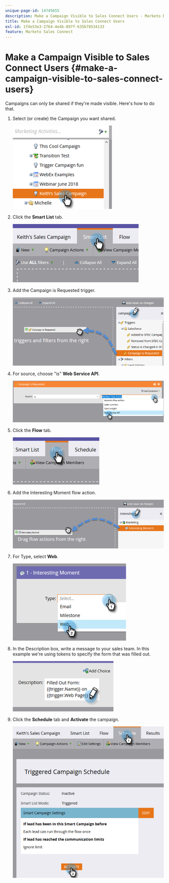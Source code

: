 ```yaml
---
unique-page-id: 14745655
description: Make a Campaign Visible to Sales Connect Users - Marketo Docs - Product Documentation
title: Make a Campaign Visible to Sales Connect Users
exl-id: 1fde53e3-2764-4e4b-897f-635b78534133
feature: Marketo Sales Connect
---
```

# Make a Campaign Visible to Sales Connect Users {#make-a-campaign-visible-to-sales-connect-users}

Campaigns can only be shared if they're made visible. Here's how to do that.

1. Select (or create) the Campaign you want shared.

   ![](assets/one.png)

1. Click the **Smart List** tab.

   ![](assets/two.png)

1. Add the Campaign is Requested trigger.

   ![](assets/three.png)

1. For source, choose "is" **Web Service API**.

   ![](assets/4.png)

1. Click the **Flow** tab.

   ![](assets/five.png)

1. Add the Interesting Moment flow action.

   ![](assets/six.png)

1. For Type, select **Web**.

   ![](assets/seven.png)

1. In the Description box, write a message to your sales team. In this example we're using tokens to specify the form that was filled out.

   ![](assets/eight.png)

1. Click the **Schedule** tab and **Activate** the campaign.

   ![](assets/nine.png)
